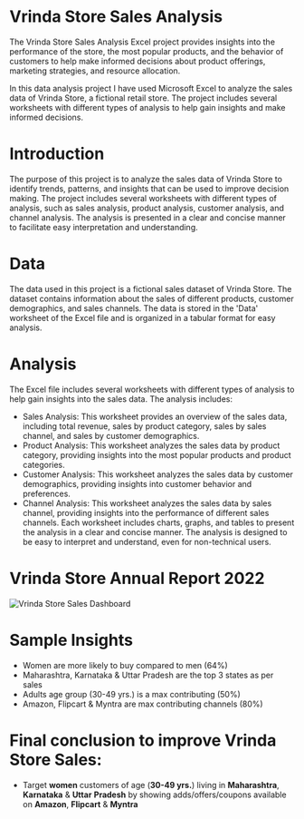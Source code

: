 # Vrinda Store Sales Analysis
The Vrinda Store Sales Analysis Excel project provides insights into the performance of the store, the most popular products, and the behavior of customers to help make informed decisions about product offerings, marketing strategies, and resource allocation.

In this data analysis project I have used Microsoft Excel to analyze the sales data of Vrinda Store, a fictional retail store. The project includes several worksheets with different types of analysis to help gain insights and make informed decisions.

# Introduction
The purpose of this project is to analyze the sales data of Vrinda Store to identify trends, patterns, and insights that can be used to improve decision making. The project includes several worksheets with different types of analysis, such as sales analysis, product analysis, customer analysis, and channel analysis. The analysis is presented in a clear and concise manner to facilitate easy interpretation and understanding.


# Data
The data used in this project is a fictional sales dataset of Vrinda Store. The dataset contains information about the sales of different products, customer demographics, and sales channels. The data is stored in the 'Data' worksheet of the Excel file and is organized in a tabular format for easy analysis.

# Analysis
The Excel file includes several worksheets with different types of analysis to help gain insights into the sales data. The analysis includes:

* Sales Analysis: This worksheet provides an overview of the sales data, including total revenue, sales by product category, sales by sales channel, and sales by         customer demographics.
* Product Analysis: This worksheet analyzes the sales data by product category, providing insights into the most popular products and product categories.
* Customer Analysis: This worksheet analyzes the sales data by customer demographics, providing insights into customer behavior and preferences.
* Channel Analysis: This worksheet analyzes the sales data by sales channel, providing insights into the performance of different sales channels.
  Each worksheet includes charts, graphs, and tables to present the analysis in a clear and concise manner. The analysis is designed to be easy to interpret and         understand, even for non-technical users.

# Vrinda Store Annual Report 2022
![Vrinda Store Sales Dashboard](https://user-images.githubusercontent.com/121499040/235358886-b64cca1d-e8b7-40bb-9f76-40232d5e1526.PNG)

# Sample Insights 
* Women are more likely to buy compared to men (64%)
* Maharashtra, Karnataka & Uttar Pradesh are the top 3 states as per sales
* Adults age group (30-49 yrs.) is a max contributing (50%)
* Amazon, Flipcart & Myntra are max contributing channels (80%)

# Final conclusion to improve Vrinda Store Sales: 
* Target **women** customers of age (**30-49 yrs.**) living in **Maharashtra**, **Karnataka** & **Uttar** **Pradesh**
  by showing adds/offers/coupons available on **Amazon**, **Flipcart** & **Myntra**
